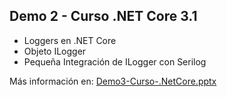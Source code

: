 ##  Demo 2 - Curso .NET Core 3.1  ##

* Loggers en .NET Core
* Objeto ILogger
* Pequeña Integración de ILogger con Serilog


Más información en: [Demo3-Curso-.NetCore.pptx](https://github.com/dadjh85/Demo3-Curso-.NetCore3.1/raw/master/doc/Demo3-%20Curso%20.NET%20Core.pptx)



